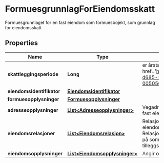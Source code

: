 

# FormuesgrunnlagForEiendomsskatt

Formuesgrunnlaget for en fast eiendom som formuesbojekt, som grunnlag for eiendomsskatt

## Properties

| Name | Type | Description | Notes |
|------------ | ------------- | ------------- | -------------|
|**skattleggingsperiode** | **Long** | er årstallet som oppgave eller likning gjelder for (&lt;a href&#x3D;&#39;https://data.skatteetaten.no/web/datakatalog/begrep/fa86c460-d685-11e7-9676-0050568351d2&#39;&gt;Begrepsreferanse&lt;/a&gt;) |  [optional] |
|**eiendomsidentifikator** | [**Eiendomsidentifikator**](Eiendomsidentifikator.md) |  |  [optional] |
|**formuesopplysninger** | [**Formuesopplysninger**](Formuesopplysninger.md) |  |  [optional] |
|**adresseopplysninger** | [**List&lt;Adresseopplysninger&gt;**](Adresseopplysninger.md) | Vegadresse og eventuelt andre opplysninger som stedsangir en gitt fast eiendom |  [optional] |
|**eiendomsrelasjoner** | [**List&lt;Eiendomsrelasjon&gt;**](Eiendomsrelasjon.md) | Relasjon mellom fast eiendom som formuesobjekt hvor en fast eiendom kan være enten forelder i relasjonen eller barn. Eksempel: Relasjonen samlet hvor flere formuesobjekt som fast eiendom skal ses på som et formuesobjekt, og har en hovedeiendom (forelder) og tilleggseiendommer (barn) |  [optional] |
|**eiendomsopplysninger** | [**List&lt;Eiendomsopplysninger&gt;**](Eiendomsopplysninger.md) | Angir opplysninger om eiendommer |  [optional] |



